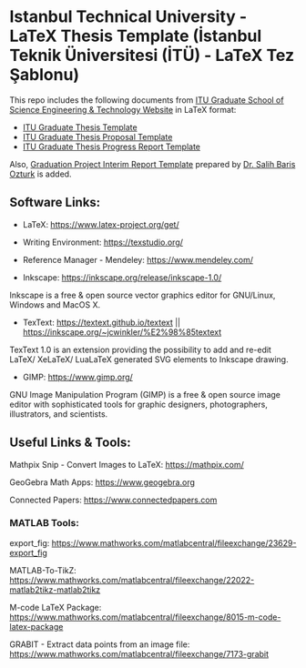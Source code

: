 # Istanbul Technical University - LaTeX Thesis Template (İstanbul Teknik Üniversitesi (İTÜ) - LaTeX Tez Şablonu)

This repo includes the following documents from [ITU Graduate School of Science Engineering & Technology Website](http://www.fbe.itu.edu.tr/en/current-students/masters-degree/documents) in LaTeX format:

- [ITU Graduate Thesis Template](https://github.com/ondes/Template-Latex-ITU-Thesis/tree/master/Template-Thesis)
- [ITU Graduate Thesis Proposal Template](https://github.com/ondes/Template-Latex-ITU-Thesis/tree/master/Template-Thesis-Proposal)
- [ITU Graduate Thesis Progress Report Template](https://github.com/ondes/Template-Latex-ITU-Thesis/tree/master/Template-Thesis-ProgressReport)

Also, [Graduation Project Interim Report Template](https://github.com/ondes/Template-Latex-ITU-Thesis/tree/master/Template-GraduationProject-InterimReport) prepared by [Dr. Salih Baris Ozturk](https://github.com/SBarisOzturk) is added.

## Software Links:

- LaTeX: <https://www.latex-project.org/get/>

- Writing Environment: <https://texstudio.org/>

- Reference Manager - Mendeley: <https://www.mendeley.com/>

- Inkscape: <https://inkscape.org/release/inkscape-1.0/>

Inkscape is a free & open source vector graphics editor for GNU/Linux, Windows and MacOS X.

- TexText: <https://textext.github.io/textext> || <https://inkscape.org/~jcwinkler/%E2%98%85textext>

TexText 1.0 is an extension providing the possibility to add and re-edit LaTeX/ XeLaTeX/ LuaLaTeX generated SVG elements to Inkscape drawing.

- GIMP: <https://www.gimp.org/>

GNU Image Manipulation Program (GIMP) is a free & open source image editor with sophisticated tools for graphic designers, photographers, illustrators, and scientists.

## Useful Links & Tools:

Mathpix Snip - Convert Images to LaTeX: <https://mathpix.com/>

GeoGebra Math Apps: <https://www.geogebra.org>

Connected Papers: <https://www.connectedpapers.com>

### MATLAB Tools:

export_fig: <https://www.mathworks.com/matlabcentral/fileexchange/23629-export_fig>

MATLAB-To-TikZ: <https://www.mathworks.com/matlabcentral/fileexchange/22022-matlab2tikz-matlab2tikz>

M-code LaTeX Package: <https://www.mathworks.com/matlabcentral/fileexchange/8015-m-code-latex-package>

GRABIT - Extract data points from an image file: <https://www.mathworks.com/matlabcentral/fileexchange/7173-grabit>
